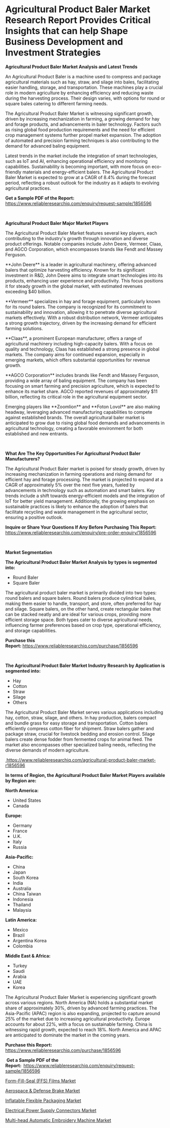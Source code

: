 <p><h1>Agricultural Product Baler Market Research Report Provides Critical Insights that can help Shape Business Development and Investment Strategies</h1></p><p><strong>Agricultural Product Baler Market Analysis and Latest Trends</strong></p>
<p><p>An Agricultural Product Baler is a machine used to compress and package agricultural materials such as hay, straw, and silage into bales, facilitating easier handling, storage, and transportation. These machines play a crucial role in modern agriculture by enhancing efficiency and reducing waste during the harvesting process. Their design varies, with options for round or square bales catering to different farming needs.</p><p>The Agricultural Product Baler Market is witnessing significant growth, driven by increasing mechanization in farming, a growing demand for hay and forage products, and advancements in baler technology. Factors such as rising global food production requirements and the need for efficient crop management systems further propel market expansion. The adoption of automated and precision farming techniques is also contributing to the demand for advanced baling equipment.</p><p>Latest trends in the market include the integration of smart technologies, such as IoT and AI, enhancing operational efficiency and monitoring capabilities. Sustainability is becoming important, with more focus on eco-friendly materials and energy-efficient balers. The Agricultural Product Baler Market is expected to grow at a CAGR of 8.4% during the forecast period, reflecting a robust outlook for the industry as it adapts to evolving agricultural practices.</p></p>
<p><strong>Get a Sample PDF of the Report:&nbsp;</strong> <a href="https://www.reliableresearchiq.com/enquiry/request-sample/1856596?utm_campaign=1140&utm_medium=2&utm_source=Github&utm_content=ia&utm_term=08012025&utm_id=agricultural-product-baler">https://www.reliableresearchiq.com/enquiry/request-sample/1856596</a></p>
<p>&nbsp;</p>
<p><strong>Agricultural Product Baler Major Market Players</strong></p>
<p><p>The Agricultural Product Baler Market features several key players, each contributing to the industry's growth through innovation and diverse product offerings. Notable companies include John Deere, Vermeer, Claas, and AGCO Corporation, which encompasses brands like Fendt and Massey Ferguson.</p><p>**John Deere** is a leader in agricultural machinery, offering advanced balers that optimize harvesting efficiency. Known for its significant investment in R&D, John Deere aims to integrate smart technologies into its products, enhancing user experience and productivity. This focus positions it for steady growth in the global market, with estimated revenues exceeding $40 billion.</p><p>**Vermeer** specializes in hay and forage equipment, particularly known for its round balers. The company is recognized for its commitment to sustainability and innovation, allowing it to penetrate diverse agricultural markets effectively. With a robust distribution network, Vermeer anticipates a strong growth trajectory, driven by the increasing demand for efficient farming solutions.</p><p>**Claas**, a prominent European manufacturer, offers a range of agricultural machinery including high-capacity balers. With a focus on quality and technology, Claas has established a strong presence in global markets. The company aims for continued expansion, especially in emerging markets, which offers substantial opportunities for revenue growth.</p><p>**AGCO Corporation** includes brands like Fendt and Massey Ferguson, providing a wide array of baling equipment. The company has been focusing on smart farming and precision agriculture, which is expected to enhance its market share. AGCO reported revenues of approximately $11 billion, reflecting its critical role in the agricultural equipment sector.</p><p>Emerging players like **Zoomlion** and **Foton Lovol** are also making headway, leveraging advanced manufacturing capabilities to compete against established brands. The overall agricultural baler market is anticipated to grow due to rising global food demands and advancements in agricultural technology, creating a favorable environment for both established and new entrants.</p></p>
<p>&nbsp;</p>
<p><strong>What Are The Key Opportunities For Agricultural Product Baler Manufacturers?</strong></p>
<p><p>The Agricultural Product Baler market is poised for steady growth, driven by increasing mechanization in farming operations and rising demand for efficient hay and forage processing. The market is projected to expand at a CAGR of approximately 5% over the next five years, fueled by advancements in technology such as automation and smart balers. Key trends include a shift towards energy-efficient models and the integration of IoT for better yield management. Additionally, the growing emphasis on sustainable practices is likely to enhance the adoption of balers that facilitate recycling and waste management in the agricultural sector, ensuring a positive outlook.</p></p>
<p><strong>Inquire or Share Your Questions If Any Before Purchasing This Report:</strong> <a href="https://www.reliableresearchiq.com/enquiry/pre-order-enquiry/1856596?utm_campaign=1140&utm_medium=2&utm_source=Github&utm_content=ia&utm_term=08012025&utm_id=agricultural-product-baler">https://www.reliableresearchiq.com/enquiry/pre-order-enquiry/1856596</a></p>
<p>&nbsp;</p>
<p><strong>Market Segmentation</strong></p>
<p><strong>The Agricultural Product Baler Market Analysis by types is segmented into:</strong></p>
<p><ul><li>Round Baler</li><li>Square Baler</li></ul></p>
<p><p>The agricultural product baler market is primarily divided into two types: round balers and square balers. Round balers produce cylindrical bales, making them easier to handle, transport, and store, often preferred for hay and silage. Square balers, on the other hand, create rectangular bales that can be stacked neatly and are ideal for various crops, providing more efficient storage space. Both types cater to diverse agricultural needs, influencing farmer preferences based on crop type, operational efficiency, and storage capabilities.</p></p>
<p><strong>Purchase this Report:&nbsp;</strong><a href="https://www.reliableresearchiq.com/purchase/1856596?utm_campaign=1140&utm_medium=2&utm_source=Github&utm_content=ia&utm_term=08012025&utm_id=agricultural-product-baler">https://www.reliableresearchiq.com/purchase/1856596</a></p>
<p>&nbsp;</p>
<p><strong>The Agricultural Product Baler Market Industry Research by Application is segmented into:</strong></p>
<p><ul><li>Hay</li><li>Cotton</li><li>Straw</li><li>Silage</li><li>Others</li></ul></p>
<p><p>The Agricultural Product Baler Market serves various applications including hay, cotton, straw, silage, and others. In hay production, balers compact and bundle grass for easy storage and transportation. Cotton balers efficiently compress cotton fiber for shipment. Straw balers gather and package straw, crucial for livestock bedding and erosion control. Silage balers create dense fodder from fermented crops for animal feed. The market also encompasses other specialized baling needs, reflecting the diverse demands of modern agriculture.</p></p>
<p><a href="https://www.reliableresearchiq.com/agricultural-product-baler-market-r1856596?utm_campaign=1140&utm_medium=2&utm_source=Github&utm_content=ia&utm_term=08012025&utm_id=agricultural-product-baler">&nbsp;https://www.reliableresearchiq.com/agricultural-product-baler-market-r1856596</a></p>
<p><strong>In terms of Region, the Agricultural Product Baler Market Players available by Region are:</strong></p>
<p>
    <p> <strong> North America: </strong>
        <ul>
            <li>United States</li>
            <li>Canada</li>
        </ul>
        </p> 
    <p> <strong> Europe: </strong>
        <ul>
            <li>Germany</li>
            <li>France</li>
            <li>U.K.</li>
            <li>Italy</li>
            <li>Russia</li>
        </ul>
        </p> 
    <p> <strong> Asia-Pacific: </strong>
        <ul>
            <li>China</li>
            <li>Japan</li>
            <li>South Korea</li>
            <li>India</li>
            <li>Australia</li>
            <li>China Taiwan</li>
            <li>Indonesia</li>
            <li>Thailand</li>
            <li>Malaysia</li>
        </ul>
        </p> 
    <p> <strong> Latin America: </strong>
        <ul>
            <li>Mexico</li>
            <li>Brazil</li>
            <li>Argentina Korea</li>
            <li>Colombia</li>
        </ul>
        </p> 
    <p> <strong> Middle East & Africa: </strong>
        <ul>
            <li>Turkey</li>
            <li>Saudi</li>
            <li>Arabia</li>
            <li>UAE</li>
            <li>Korea</li>
        </ul>
    </p>
    </p>
<p><p>The Agricultural Product Baler Market is experiencing significant growth across various regions. North America (NA) holds a substantial market share of approximately 30%, driven by advanced farming practices. The Asia-Pacific (APAC) region is also expanding, projected to capture around 25% of the market due to increasing agricultural productivity. Europe accounts for about 22%, with a focus on sustainable farming. China is witnessing rapid growth, expected to reach 18%. North America and APAC are anticipated to dominate the market in the coming years.</p></p>
<p><strong>Purchase this Report: </strong><a href="https://www.reliableresearchiq.com/purchase/1856596?utm_campaign=1140&utm_medium=2&utm_source=Github&utm_content=ia&utm_term=08012025&utm_id=agricultural-product-baler">https://www.reliableresearchiq.com/purchase/1856596</a></p>
<p>&nbsp;<strong>Get a Sample PDF of the Report:&nbsp;&nbsp;</strong><a href="https://www.reliableresearchiq.com/enquiry/request-sample/1856596?utm_campaign=1140&utm_medium=2&utm_source=Github&utm_content=ia&utm_term=08012025&utm_id=agricultural-product-baler">https://www.reliableresearchiq.com/enquiry/request-sample/1856596</a></p>
<p><strong></strong></p>
<p><p><a href="https://www.linkedin.com/pulse/evaluating-profitability-growth-form-fill-seal-ffs-films-fpvre?utm_campaign=1140&utm_medium=2&utm_source=Github&utm_content=ia&utm_term=08012025&utm_id=agricultural-product-baler">Form-Fill-Seal (FFS) Films Market</a></p><p><a href="https://www.linkedin.com/pulse/understanding-aerospace-defense-brake-market-2025-2032-development-hkxzc?utm_campaign=1140&utm_medium=2&utm_source=Github&utm_content=ia&utm_term=08012025&utm_id=agricultural-product-baler">Aerospace & Defense Brake Market</a></p><p><a href="https://www.linkedin.com/pulse/how-inflatable-flexible-packaging-market-expectd-grow-126-cagr-gye7e?utm_campaign=1140&utm_medium=2&utm_source=Github&utm_content=ia&utm_term=08012025&utm_id=agricultural-product-baler">Inflatable Flexible Packaging Market</a></p><p><a href="https://github.com/locarol73/Market-Research-Report-List-1/blob/main/electrical-power-supply-connectors-market.md?utm_campaign=1140&utm_medium=2&utm_source=Github&utm_content=ia&utm_term=08012025&utm_id=agricultural-product-baler">Electrical Power Supply Connectors Market</a></p><p><a href="https://www.linkedin.com/pulse/multi-head-automatic-embroidery-machine-market-outlook-from-2025-pg9ue?utm_campaign=1140&utm_medium=2&utm_source=Github&utm_content=ia&utm_term=08012025&utm_id=agricultural-product-baler">Multi-head Automatic Embroidery Machine Market</a></p></p>